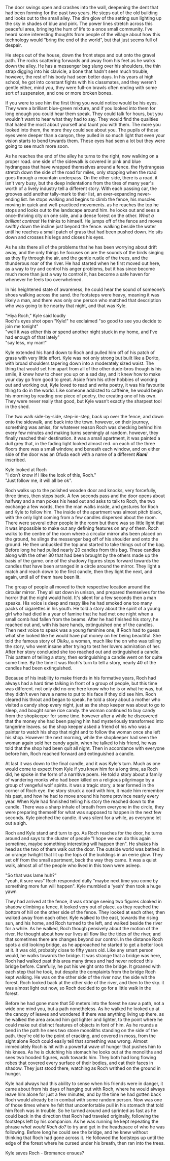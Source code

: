 The door swings open and crashes into the wall, deepening the dent that had been forming for the past two years. He steps out of the old building and looks out to the small alley. The dim glow of the setting sun lighting up the sky in shades of blue and pink. The power lines stretch across this peaceful area, bringing the hum of life to a once small community. I’ve heard some interesting thoughts from people of the village about how this technology would “bring the end of the world”, but that just seems full of despair. 

He steps out of the house, down the front steps and out onto the gravel path. The rocks scattering forwards and away from his feet as he walks down the alley. He has a messenger bag slung over his shoulders, the thin strap digging into his clavicle, a bone that hadn't seen much trouble, however, the rest of his body had seen better days. In his years at high school, he got into constant fights with his classmates, and they weren’t gentle either, mind you, they were full-on brawls often ending with some sort of suspension, and one or more broken bones.

If you were to see him the first thing you would notice would be his eyes. They were a brilliant blue-green mixture, and if you looked into them for long enough you could hear them speak. They could talk for hours, but you wouldn't want to hear what they had to say. They would find the qualities that hated the most about yourself and taunt you with them. The more you looked into them, the more they could see about you. The pupils of those eyes were deeper than a canyon, they pulled in so much light that even your vision starts to bend towards them. These eyes had seen a lot but they were going to see much more soon.

As he reaches the end of the alley he turns to the right, now walking on a proper road. one side of the sidewalk is covered in pink and blue hydrangeas that have wrapped themselves around a fence. the Hydrangeas stretch down the side of the road for miles, only stopping when the road goes through a mountain underpass. On the other side, there is a road, it isn't very busy, but the deep indentations from the tires of many year's worth of a lively industry tell a different story. With each passing car, the grooves add another tally-mark to their list, an ever-expanding never-ending list. he stops walking and begins to climb the fence, his muscles moving in quick and well-practiced movements. as he reaches the top he stops and looks out to the landscape around him. he looks out and sees a once-thriving city on one side, and a dense forest on the other. *What a brilliant contrast* He thinks to himself. He jumps off of the fence and moves swiftly down the incline just beyond the fence. walking beside the water until he reaches a small patch of grass that had been pushed down. He sits down and crosses his legs and closes his eyes.

As he sits there all of the problems that he has been worrying about drift away, and the only things he focuses on are the sounds of the birds singing as they fly through the air, and the gentle rustle of the trees, and the thunderous roar of the river. He had started when he first moved out here, as a way to try and control his anger problems, but it has since become much more than just a way to control it, has become a safe haven for whenever he feels too overwhelmed. 

In his heightened state of awareness, he could hear the sound of someone’s shoes walking across the sand. the footsteps were heavy, meaning it was likely a man, and there was only one person who matched that description who was going to be nearby that night, and that was Kyle.

"Hiya Roch," Kyle said loudly  
Roch's eyes shot open "Kyle!" he exclaimed "so good to see you decide to join me tonight"  
"well it was either this or spend another night stuck in my home, and I’ve had enough of that lately"  
"say less, my man!"  

Kyle extended his hand down to Roch and pulled him off of his patch of grass with very little effort. Kyle was not only strong but built like a Dorito, with broad shoulders tapering down into a moderately sized waist. The thing that would set him apart from all of the other dude-bros though is his smile, it knew how to cheer you up on a sad day, and it knew how to make your day go from good to great. Aside from his other hobbies of working out and working out, Kyle loved to read and write poetry, it was his favourite thing to do in the world. Like someone addicted to caffeine, he would begin his morning by reading one piece of poetry, the creating one of his own. They were never really that good, but Kyle wasn’t exactly the sharpest tool in the shed.

The two walk side-by-side, step-in-step, back up over the fence, and down onto the sidewalk, and back into the town. however, on their journey, something was amiss, for whatever reason Roch was checking behind him every few minutes and making turns seemingly at random. however, they finally reached their destination. it was a small apartment, it was painted a dull grey that, in the fading light looked almost red. on each of the three floors there was a small window, and beneath each window, and on either side of the door was an Ofuda each with a name of a different ***Kami*** inscribed.

Kyle looked at Roch   
"I don’t know if I like the look of this, Roch."  
"Just follow me, it will all be ok".  

Roch walks up to the polished wooden door and knocks, very forcefully, three times, then steps back. A few seconds pass and the door opens about halfway and a man pokes his head out and asks to talk to Roch, the two exchange a few words, then the man walks inside, and gestures for Roch and Kyle to follow him. The inside of the apartment was almost pitch black, with the only light coming from a few candles dispersed about the room. There were several other people in the room but there was so little light that it was impossible to make out any defining features on any of them. Roch walks to the centre of the room where a circular mirror ahs been placed on the ground, he slings the messenger bag off of his shoulder and onto the ground. He then unbuckled the top and started to take things out of the bag. Before long he had pulled nearly 20 candles from this bag. These candles along with the other 80 that had been brought by the others made up the basis of the game. one of the shadowy figures steps forward towards the candles that have been arranged in a circle around the mirror. They light a match and reach down to the first candle, then they light the next, and again, until all of them have been lit.

The group of people all moved to their respective location around the circular mirror. They all sat down in unison, and prepared themselves for the horror that the night would hold. It's silent for a few seconds then a man speaks. His voice is deep and raspy like he had smoked one too many packs of cigarettes in his youth. He told a story about the spirit of a young girl who had died in a year of famine that he had met one night when a small comb had fallen from the beams. After he had finished his story, he reached out and, with his bare hands, extinguished one of the candles. Then next voice to speak was a young feminine one, if Roch had to guess what she looked like he would have put money on her being beautiful. She told the famous story of *Okiku*, a woman, much like the on who was telling the story, who went insane after trying to test her lovers admiration of her. After her story concluded she too reached out and extinguished a candle. This pattern of telling a story, then extinguishing a candle went on for quite some time. By the time it was Roch's turn to tell a story, nearly 40 of the candles had been extinguished.

Because of his inability to make friends in his formative years, Roch had always had a hard time talking in front of a group of people, but this time was different. not only did no one here know who he is or what he was, but they didn't even have a name to put to his face if they did see him. Roch cleared his throat and began to speak. he told a story about a mother who visited a candy shop every night, just as the shop keeper was about to go to sleep, and bought some rice candy. the woman continued to buy candy from the shopkeeper for some time. however after a while he discovered that the money she had been paying him had mysteriously transformed into tangerine leaves. so the shop keeper asked a friend of his who was a painter to watch his shop that night and to follow the woman once she left his shop. However the next morning, while the shopkeeper had seen the woman again sold her candy again, when he talked to his friend, he was told that the shop had been quit all night. Then in accordance with everyone before him, Roch reached forward and extinguished a candle.

At last it was down to the final candle, and it was Kyle's turn. Much as one would come to expect from Kyle if you knew him for a long time, as Roch did, he spoke in the form of a narritive poem. He told a story about a family of wandering monks who had been killed on a religious pilgrimage by a group of vengeful wolf spirits. it was a tragic story, a tear formed in the corner of Roch eye. the story struck a cord with him, it made him remember his past, and how he had to move around his home province nearly every year. When Kyle had finnished telling his story the reached down to the candle. There was a sharp inhale of breath from everyone in the circle, they were preparing themself for what was supposed to happen in the next few seconds. Kyle pinched the candle. it was silent for a while, as everyone let out a sigh.

Roch and Kyle stand and turn to go. As Roch reaches for the door, he turns around and says to the cluster of people "I hope we can do this again sometime, maybe something interesting will happen then". He shakes his head as the two of them walk out the door. The outside world was bathed in an orange twilight that lit up the tops of the buildings in an eerie glow. They set off from the small apartment, back the way they came. It was a quiet walk, almost all of the people who lived in this town were asleep.

"So that was lame huh?"  
"yeah, it sure was" Roch responded dully "maybe next time you come by something more fun will happen".
Kyle mumbled a 'yeah' then took a huge yawn

They had arrived at the fence, it was strange seeing two figures cloaked in shadow climbing a fence, it looked very out of place. as they reached the bottom of hill on the other side of the fence. They looked at each other, then walked away from each other. Kyle walked to the east, towards the rising sun, and his home, and Roch turned to the left, and walked beside the river for a while. As he walked, Roch though pensively about the motion of the river. He thought about how our lives all flow like the tides of the river, and that sometimes there are changes beyond our control. In the distance Roch spots a old looking bridge, as he approached he started to get a better look at it. It was old, probably close to fifty years old. Like any smart person would, he walks towards the bridge. It was strange that a bridge was here, Roch had walked past this area many times and had never noticed this bridge before. Carefully, he put his weight onto the bridge. It groaned with each step that he took, but despite the complaints from the bridge Roch kept walking. He was on the other side of the river now, the side wit the forest. Roch looked back at the other side of the river, and then to the sky. it was almost light out now, so Roch decided to go for a little walk in the forest.

Before he had gone more that 50 meters into the forest he saw a path, not a wide one mind you, but a path nonetheless. As he walked he looked up at the canopy of leaves and wondered if there was anything living up there. as he walked the area around him got lighter and lighter, to the point where he could make out distinct features of objects in font of him. As he rounds a bend in the path he sees two stone monoliths standing on the side of the path. they're old to the point of cracking, and covered in moss, from the sight alone Roch could easily tell that something was wrong. Almost immediately Roch is hit with a powerful wave of hunger that pushes him to his knees. As he is clutching his stomach he looks out at the monoliths and sees two hooded figures, walk towards him. They both had long flowing robes that covered every surface of their bodies, and cat their faces in shadow. They just stood there, watching as Roch writhed on the ground in hunger.

Kyle had always had this ability to sense when his friends were in danger, it came about from his days of hanging out with Roch, where he would always leave him alone for just a few minutes, and by the time he had gotten back Roch would already be in combat with some random person. Now was one of those times where he felt that uncomfortable pull in his stomach that told him Roch was in trouble. So he turned around and sprinted as fast as he could back in the direction that Roch had traveled originally, following the footsteps left by his companion. As he was running he kept repeating the phrase *what would Roch do?* to try and get in the headspace of who he was following. Before long he could see the bridge, and he knew without thinking that Roch had gone across it. He followed the footsteps up until the edge of the forest where he cursed under his breath, then ran into the trees.

Kyle saves Roch - Bromance ensues?

